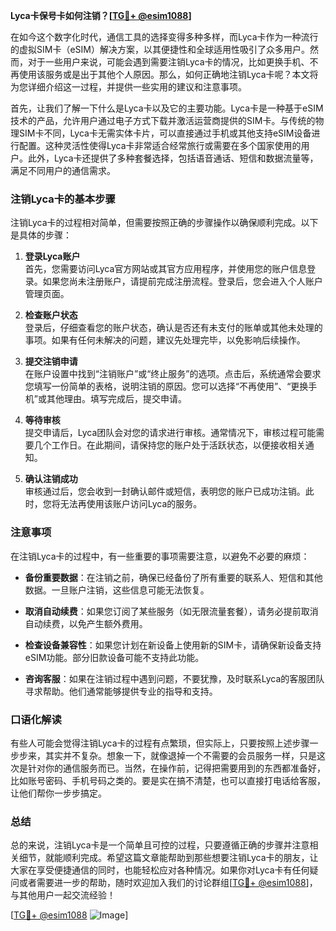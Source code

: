 **Lyca卡保号卡如何注销？[[TG💪+ @esim1088](https://t.me/s/esim1088)]**

在如今这个数字化时代，通信工具的选择变得多种多样，而Lyca卡作为一种流行的虚拟SIM卡（eSIM）解决方案，以其便捷性和全球适用性吸引了众多用户。然而，对于一些用户来说，可能会遇到需要注销Lyca卡的情况，比如更换手机、不再使用该服务或是出于其他个人原因。那么，如何正确地注销Lyca卡呢？本文将为您详细介绍这一过程，并提供一些实用的建议和注意事项。

首先，让我们了解一下什么是Lyca卡以及它的主要功能。Lyca卡是一种基于eSIM技术的产品，允许用户通过电子方式下载并激活运营商提供的SIM卡。与传统的物理SIM卡不同，Lyca卡无需实体卡片，可以直接通过手机或其他支持eSIM设备进行配置。这种灵活性使得Lyca卡非常适合经常旅行或需要在多个国家使用的用户。此外，Lyca卡还提供了多种套餐选择，包括语音通话、短信和数据流量等，满足不同用户的通信需求。

### 注销Lyca卡的基本步骤

注销Lyca卡的过程相对简单，但需要按照正确的步骤操作以确保顺利完成。以下是具体的步骤：

1. **登录Lyca账户**  
   首先，您需要访问Lyca官方网站或其官方应用程序，并使用您的账户信息登录。如果您尚未注册账户，请提前完成注册流程。登录后，您会进入个人账户管理页面。

2. **检查账户状态**  
   登录后，仔细查看您的账户状态，确认是否还有未支付的账单或其他未处理的事项。如果有任何未解决的问题，建议先处理完毕，以免影响后续操作。

3. **提交注销申请**  
   在账户设置中找到“注销账户”或“终止服务”的选项。点击后，系统通常会要求您填写一份简单的表格，说明注销的原因。您可以选择“不再使用”、“更换手机”或其他理由。填写完成后，提交申请。

4. **等待审核**  
   提交申请后，Lyca团队会对您的请求进行审核。通常情况下，审核过程可能需要几个工作日。在此期间，请保持您的账户处于活跃状态，以便接收相关通知。

5. **确认注销成功**  
   审核通过后，您会收到一封确认邮件或短信，表明您的账户已成功注销。此时，您将无法再使用该账户访问Lyca的服务。

### 注意事项

在注销Lyca卡的过程中，有一些重要的事项需要注意，以避免不必要的麻烦：

- **备份重要数据**：在注销之前，确保已经备份了所有重要的联系人、短信和其他数据。一旦账户注销，这些信息可能无法恢复。
  
- **取消自动续费**：如果您订阅了某些服务（如无限流量套餐），请务必提前取消自动续费，以免产生额外费用。

- **检查设备兼容性**：如果您计划在新设备上使用新的SIM卡，请确保新设备支持eSIM功能。部分旧款设备可能不支持此功能。

- **咨询客服**：如果在注销过程中遇到问题，不要犹豫，及时联系Lyca的客服团队寻求帮助。他们通常能够提供专业的指导和支持。

### 口语化解读

有些人可能会觉得注销Lyca卡的过程有点繁琐，但实际上，只要按照上述步骤一步步来，其实并不复杂。想象一下，就像退掉一个不需要的会员服务一样，只是这次是针对你的通信服务而已。当然，在操作前，记得把需要用到的东西都准备好，比如账号密码、手机号码之类的。要是实在搞不清楚，也可以直接打电话给客服，让他们帮你一步步搞定。

### 总结

总的来说，注销Lyca卡是一个简单且可控的过程，只要遵循正确的步骤并注意相关细节，就能顺利完成。希望这篇文章能帮助到那些想要注销Lyca卡的朋友，让大家在享受便捷通信的同时，也能轻松应对各种情况。如果你对Lyca卡有任何疑问或者需要进一步的帮助，随时欢迎加入我们的讨论群组[[TG💪+ @esim1088](https://t.me/s/esim1088)]，与其他用户一起交流经验！

[[TG💪+ @esim1088](https://t.me/s/esim1088) ![Image](https://i.postimg.cc/4NQfJmqS/Snipaste-2025-05-13-00-14-12.png)]